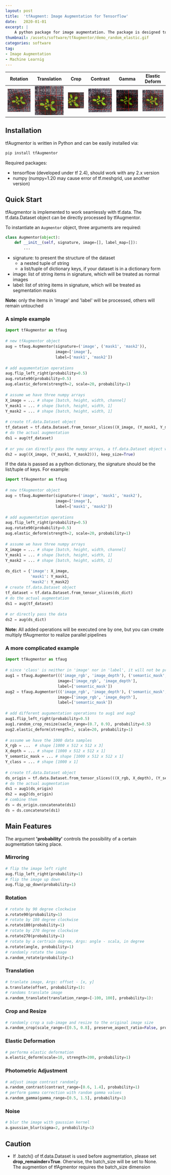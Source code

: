 ```yaml
---
layout: post
title:  'tfAugment: Image Augmentation for Tensorflow'
date:   2020-01-01
excerpt: |
    A python package for image augmentation. The package is designed to work seamlessly with tensorflow.data.Dataset. 
thumbnail: /assets/software/tfAugmentor/demo_random_elastic.gif
categories: software
tag:
- Image Augmentation
- Machine Learnig 
---
```


| **Rotation** | **Translation** | **Crop** | **Contrast** | **Gamma** | **Elastic Deform** |
|:---------:|:---------:|:---------:|:---------:|:---------:|:---------:| 
| ![demo_ratation](/assets/software/tfAugmentor/demo_random_rotation.gif) | ![demo_translation](/assets/software/tfAugmentor/demo_random_translation.gif) | ![demo_crop](/assets/software/tfAugmentor/demo_random_crop.gif) | ![demo_contrast](/assets/software/tfAugmentor/demo_random_contrast.gif) | ![demo_gamma](/assets/software/tfAugmentor/demo_random_gamma.gif) | ![demo_elastic](/assets/software/tfAugmentor/demo_random_elastic.gif) |

## Installation
tfAugmentor is written in Python and can be easily installed via:
```python
pip install tfAugmentor
```
Required packages:
- tensorflow (developed under tf 2.4), should work with any 2.x version
- numpy (numpy=1.20 may cause error of tf.meshgrid, use another version)

## Quick Start
tfAugmentor is implemented to work seamlessly with tf.data. The tf.data.Dataset object can be directly processed by tfAugmentor.

To instantiate an `Augmentor` object, three arguments are required:

```python
class Augmentor(object):
    def __init__(self, signature, image=[], label_map=[]):
		...
```

- signature: to present the structure of the dataset 
    - a nested tuple of string
    - a list/tuple of dictionary keys, if your dataset is in a dictionary form
- image: list of string items in signature, which will be treated as normal images
- label: list of string items in signature, which will be treated as segmentation masks

**Note:** only the items in 'image' and 'label' will be processed, others will remain untouched

### A simple example
```python
import tfAugmentor as tfaug

# new tfAugmentor object
aug = tfaug.Augmentor(signature=('image', ('mask1', 'mask2')), 
                      image=['image'], 
                      label=['mask1', 'mask2'])

# add augumentation operations
aug.flip_left_right(probability=0.5)
aug.rotate90(probability=0.5)
aug.elastic_deform(strength=2, scale=20, probability=1)

# assume we have three numpy arrays
X_image = ... # shape [batch, height, width, channel]
Y_mask1 = ... # shape [batch, height, width, 1]
Y_mask2 = ... # shape [batch, height, width, 1]

# create tf.data.Dataset object
tf_dataset = tf.data.Dataset.from_tensor_slices((X_image, (Y_mask1, Y_mask2))))
# do the actual augmentation
ds1 = aug(tf_dataset)

# or you can directly pass the numpy arrays, a tf.data.Dataset object will be returned 
ds2 = aug((X_image, (Y_mask1, Y_mask2))), keep_size=True)
```

If the data is passed as a python dictionary, the signature should be the list/tuple of keys. For example:

```python
import tfAugmentor as tfaug

# new tfAugmentor object
aug = tfaug.Augmentor(signature=('image', 'mask1', 'mask2'), 
                      image=['image'], 
                      label=['mask1', 'mask2'])

# add augumentation operations
aug.flip_left_right(probability=0.5)
aug.rotate90(probability=0.5)
aug.elastic_deform(strength=2, scale=20, probability=1)

# assume we have three numpy arrays
X_image = ... # shape [batch, height, width, channel]
Y_mask1 = ... # shape [batch, height, width, 1]
Y_mask2 = ... # shape [batch, height, width, 1]

ds_dict = {'image': X_image,
           'mask1': Y_mask1,
           'mask2': Y_mask2}
# create tf.data.Dataset object
tf_dataset = tf.data.Dataset.from_tensor_slices(ds_dict)
# do the actual augmentation
ds1 = aug(tf_dataset)

# or directly pass the data
ds2 = aug(ds_dict)
```

**Note:** All added operations will be executed one by one, but you can create multiply tfAugmentor to realize parallel pipelines

### A more complicated example

```python
import tfAugmentor as tfaug

# since 'class' is neither in 'image' nor in 'label', it will not be processed 
aug1 = tfaug.Augmentor((('image_rgb', 'image_depth'), ('semantic_mask', 'class')), 
                       image=['image_rgb', 'image_depth'], 
                       label=['semantic_mask'])
aug2 = tfaug.Augmentor((('image_rgb', 'image_depth'), ('semantic_mask', 'class')), 
                       image=['image_rgb', 'image_depth'], 
                       label=['semantic_mask'])

# add different augumentation operations to aug1 and aug2 
aug1.flip_left_right(probability=0.5)
aug1.random_crop_resize(sacle_range=(0.7, 0.9), probability=0.5)
aug2.elastic_deform(strength=2, scale=20, probability=1)

# assume we have the 1000 data samples
X_rgb = ...  # shape [1000 x 512 x 512 x 3]
X_depth = ... # shape [1000 x 512 x 512 x 1]
Y_semantic_mask = ... # shape [1000 x 512 x 512 x 1]
Y_class = ... # shape [1000 x 1]

# create tf.data.Dataset object
ds_origin = tf.data.Dataset.from_tensor_slices(((X_rgb, X_depth), (Y_semantic_mask, Y_class))))
# do the actual augmentation
ds1 = aug1(ds_origin)
ds2 = aug2(ds_origin)
# combine them
ds = ds_origin.concatenate(ds1)
ds = ds.concatenate(ds1)

```

## Main Features

The argument **'probability'** controls the possibility of a certain augmentation taking place. 

### Mirroring
```python
# flip the image left right  
aug.flip_left_right(probability=1)
# flip the image up down 
aug.flip_up_down(probability=1) 
```
### Rotation
```python
# rotate by 90 degree clockwise
a.rotate90(probability=1) 
# rotate by 180 degree clockwise
a.rotate180(probability=1)
# rotate by 270 degree clockwise 
a.rotate270(probability=1) 
# rotate by a certrain degree, Args: angle - scala, in degree
a.rotate(angle, probability=1) 
# randomly rotate the image
a.random_rotate(probability=1) 
```

### Translation
```python
# tranlate image, Args: offset - [x, y]
a.translate(offset, probability=1):
# randoms translate image 
a.random_translate(translation_range=[-100, 100], probability=1):
```

### Crop and Resize
```python
# randomly crop a sub-image and resize to the original image size
a.random_crop(scale_range=([0.5, 0.8], preserve_aspect_ratio=False, probability=1) 
```

### Elastic Deformation
```python
# performa elastic deformation
a.elastic_deform(scale=10, strength=200, probability=1)
```

### Photometric Adjustment
```python
# adjust image contrast randomly
a.random_contrast(contrast_range=[0.6, 1.4], probability=1)
# perform gamma correction with random gamma values
a.random_gamma(gamma_range=[0.5, 1.5], probability=1)
```

### Noise
```python
# blur the image with gaussian kernel
a.gaussian_blur(sigma=2, probability=1)
```


## Caution
- If .batch() of tf.data.Dataset is used before augmentation, please set **drop_remainder=True**. Oherwise, the batch_size will be set to None. The augmention of tfAgmentor requires the batch_size dimension    